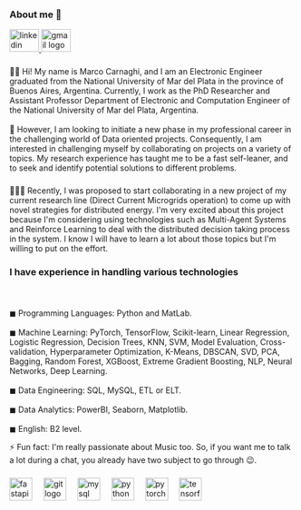 ### About me 👋
<div align="left">
  <a href="https://www.linkedin.com/in/carnaghimarco/" target="_blank">
    <img src="https://raw.githubusercontent.com/maurodesouza/profile-readme-generator/master/src/assets/icons/social/linkedin/default.svg" width="52" height="40" alt="linkedin logo"  />
  </a>
  <a href="carnaghi.marco@gmail.com" target="_blank">
    <img src="https://raw.githubusercontent.com/maurodesouza/profile-readme-generator/master/src/assets/icons/social/gmail/default.svg" width="52" height="40" alt="gmail logo"  />
  </a>
</div>

###

<p align="left">👷‍♂️ Hi! My name is  Marco Carnaghi, and I am an Electronic Engineer graduated from the  National University of Mar del Plata in the province of Buenos Aires, Argentina. Currently, I work as the PhD Researcher and Assistant Professor Department of Electronic and Computation Engineer of the National University of Mar del Plata, Argentina. <br><br>🌱 However, I am looking to initiate a new phase in my professional career in the challenging world of Data oriented projects. Consequently, I am interested in challenging myself by collaborating on projects on a variety of topics. My research experience has taught me to be a fast self-leaner, and to seek and identify potential solutions to different problems.</p>

###

<p align="left">👩‍💻🔭 Recently, I was proposed to start collaborating in a new project of my current research line (Direct Current Microgrids operation) to come up with novel strategies for distributed energy. I'm very excited about this project because I'm considering using technologies such as Multi-Agent Systems and Reinforce Learning to deal with the distributed decision taking process in the system. I know I will have to learn a lot about those topics but I'm willing to put on the effort.</p>

###

<h3 align="left">I have experience in handling various technologies</h3>

###

<br clear="both">

<p align="left">◼︎ Programming Languages: Python and MatLab.<br><br>◼︎ Machine Learning: PyTorch, TensorFlow, Scikit-learn, Linear Regression, Logistic Regression, Decision Trees, KNN, SVM, Model Evaluation, Cross-validation, Hyperparameter Optimization, K-Means, DBSCAN, SVD, PCA, Bagging, Random Forest, XGBoost, Extreme Gradient Boosting, NLP, Neural Networks, Deep Learning. <br><br>◼︎ Data Engineering: SQL, MySQL, ETL or ELT.<br><br>◼︎ Data Analytics: PowerBI, Seaborn, Matplotlib.<br><br>◼︎ English: B2 level.</p>

<p align="left"> ⚡ Fun fact: I'm really passionate about Music too. So, if you want me to talk a lot during a chat, you already have two subject to go through 😉. 

###

<div align="left">
  <img src="https://cdn.jsdelivr.net/gh/devicons/devicon/icons/fastapi/fastapi-original.svg" height="40" alt="fastapi logo"  />
  <img width="12" />
  <img src="https://cdn.jsdelivr.net/gh/devicons/devicon/icons/git/git-original.svg" height="40" alt="git logo"  />
  <img width="12" />
  <img src="https://cdn.jsdelivr.net/gh/devicons/devicon/icons/mysql/mysql-original.svg" height="40" alt="mysql logo"  />
  <img width="12" />
  <img src="https://cdn.jsdelivr.net/gh/devicons/devicon/icons/python/python-original.svg" height="40" alt="python logo"  />
  <img width="12" />
  <img src="https://cdn.jsdelivr.net/gh/devicons/devicon/icons/pytorch/pytorch-original.svg" height="40" alt="pytorch logo"  />
  <img width="12" />
  <img src="https://cdn.jsdelivr.net/gh/devicons/devicon/icons/tensorflow/tensorflow-original.svg" height="40" alt="tensorflow logo"  />
</div>

